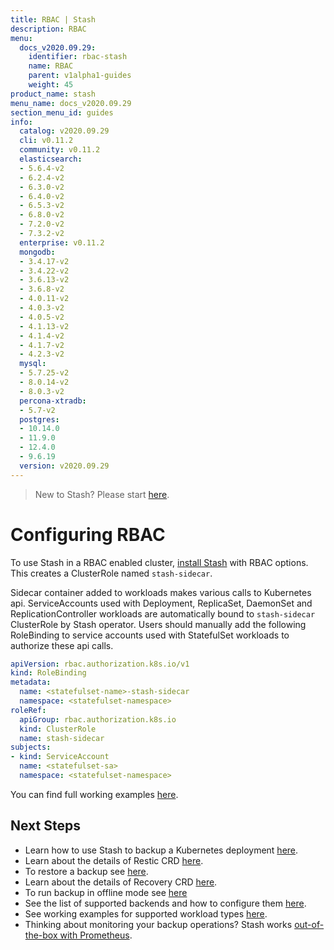 ```yaml
---
title: RBAC | Stash
description: RBAC
menu:
  docs_v2020.09.29:
    identifier: rbac-stash
    name: RBAC
    parent: v1alpha1-guides
    weight: 45
product_name: stash
menu_name: docs_v2020.09.29
section_menu_id: guides
info:
  catalog: v2020.09.29
  cli: v0.11.2
  community: v0.11.2
  elasticsearch:
  - 5.6.4-v2
  - 6.2.4-v2
  - 6.3.0-v2
  - 6.4.0-v2
  - 6.5.3-v2
  - 6.8.0-v2
  - 7.2.0-v2
  - 7.3.2-v2
  enterprise: v0.11.2
  mongodb:
  - 3.4.17-v2
  - 3.4.22-v2
  - 3.6.13-v2
  - 3.6.8-v2
  - 4.0.11-v2
  - 4.0.3-v2
  - 4.0.5-v2
  - 4.1.13-v2
  - 4.1.4-v2
  - 4.1.7-v2
  - 4.2.3-v2
  mysql:
  - 5.7.25-v2
  - 8.0.14-v2
  - 8.0.3-v2
  percona-xtradb:
  - 5.7-v2
  postgres:
  - 10.14.0
  - 11.9.0
  - 12.4.0
  - 9.6.19
  version: v2020.09.29
---
```


> New to Stash? Please start [here](/docs/v2020.09.29/concepts/README).

# Configuring RBAC

To use Stash in a RBAC enabled cluster, [install Stash](/docs/v2020.09.29/setup/README) with RBAC options. This creates a ClusterRole named `stash-sidecar`.

Sidecar container added to workloads makes various calls to Kubernetes api. ServiceAccounts used with Deployment, ReplicaSet, DaemonSet and ReplicationController workloads are automatically bound to `stash-sidecar` ClusterRole by Stash operator. Users should manually add the following RoleBinding to service accounts used with StatefulSet workloads to authorize these api calls.

```yaml
apiVersion: rbac.authorization.k8s.io/v1
kind: RoleBinding
metadata:
  name: <statefulset-name>-stash-sidecar
  namespace: <statefulset-namespace>
roleRef:
  apiGroup: rbac.authorization.k8s.io
  kind: ClusterRole
  name: stash-sidecar
subjects:
- kind: ServiceAccount
  name: <statefulset-sa>
  namespace: <statefulset-namespace>
```

You can find full working examples [here](/docs/v2020.09.29/guides/v1alpha1/workloads).

## Next Steps

- Learn how to use Stash to backup a Kubernetes deployment [here](/docs/v2020.09.29/guides/v1alpha1/backup).
- Learn about the details of Restic CRD [here](/docs/v2020.09.29/concepts/crds/v1alpha1/restic).
- To restore a backup see [here](/docs/v2020.09.29/guides/v1alpha1/restore).
- Learn about the details of Recovery CRD [here](/docs/v2020.09.29/concepts/crds/v1alpha1/recovery).
- To run backup in offline mode see [here](/docs/v2020.09.29/guides/v1alpha1/offline_backup)
- See the list of supported backends and how to configure them [here](/docs/v2020.09.29/guides/v1alpha1/backends/overview).
- See working examples for supported workload types [here](/docs/v2020.09.29/guides/v1alpha1/workloads).
- Thinking about monitoring your backup operations? Stash works [out-of-the-box with Prometheus](/docs/v2020.09.29/guides/v1alpha1/monitoring/overview).
